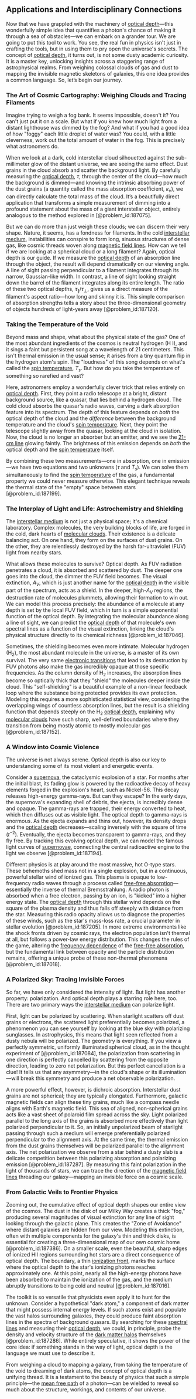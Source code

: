 ## Applications and Interdisciplinary Connections

Now that we have grappled with the machinery of [optical depth](@article_id:158523)—this wonderfully simple idea that quantifies a photon's chance of making it through a sea of obstacles—we can embark on a grander tour. We are going to put this tool to work. You see, the real fun in physics isn't just in crafting the tools, but in using them to pry open the universe's secrets. The concept of [optical depth](@article_id:158523), it turns out, is not some dusty academic curiosity. It is a master key, unlocking insights across a staggering range of astrophysical realms. From weighing colossal clouds of gas and dust to mapping the invisible magnetic skeletons of galaxies, this one idea provides a common language. So, let’s begin our journey.

### The Art of Cosmic Cartography: Weighing Clouds and Tracing Filaments

Imagine trying to weigh a fog bank. It seems impossible, doesn't it? You can't just put it on a scale. But what if you knew how much light from a distant lighthouse was dimmed by the fog? And what if you had a good idea of how "foggy" each little droplet of water was? You could, with a little cleverness, work out the total amount of water in the fog. This is precisely what astronomers do.

When we look at a dark, cold interstellar cloud silhouetted against the sub-millimeter glow of the distant universe, we are seeing the same effect. Dust grains in the cloud absorb and scatter the background light. By carefully measuring the [optical depth](@article_id:158523), $\tau$, through the center of the cloud—how much the background is dimmed—and knowing the intrinsic absorbing power of the dust grains (a quantity called the mass absorption coefficient, $\kappa_\nu$), we can directly calculate the total mass of the cloud. It’s a beautifully direct application that transforms a simple measurement of dimming into a profound statement about the mass of a giant interstellar object, entirely analogous to the method explored in [@problem_id:187075].

But we can do more than just weigh these clouds; we can discern their very shape. Nature, it seems, has a fondness for filaments. In the cold [interstellar medium](@article_id:149537), instabilities can conspire to form long, sinuous structures of dense gas, like cosmic threads woven along [magnetic field lines](@article_id:267798). How can we tell if we are looking at a spherical cloud or a long filament? Again, optical depth is our guide. If we measure the [optical depth](@article_id:158523) of an absorption line through the object, the result will depend dramatically on our viewing angle. A line of sight passing perpendicular to a filament integrates through its narrow, Gaussian-like width. In contrast, a line of sight looking straight down the barrel of the filament integrates along its entire length. The ratio of these two optical depths, $\tau_\parallel / \tau_\perp$, gives us a direct measure of the filament's aspect ratio—how long and skinny it is. This simple comparison of absorption strengths tells a story about the three-dimensional geometry of objects hundreds of light-years away [@problem_id:187120].

### Taking the Temperature of the Void

Beyond mass and shape, what about the physical state of the gas? One of the most abundant ingredients of the cosmos is neutral hydrogen (H I), and it sings a faint but persistent song at a wavelength of 21 centimeters. This isn't thermal emission in the usual sense; it arises from a tiny quantum flip in the hydrogen atom's spin. The "loudness" of this song depends on what's called the [spin temperature](@article_id:158618), $T_s$. But how do you take the temperature of something so rarefied and vast?

Here, astronomers employ a wonderfully clever trick that relies entirely on [optical depth](@article_id:158523). First, they point a radio telescope at a bright, distant background source, like a quasar, that lies behind a hydrogen cloud. The cold cloud absorbs the quasar's radio waves, carving a dark absorption feature into its spectrum. The depth of this feature depends on *both* the optical depth of the cloud and the *difference* between the background temperature and the cloud's [spin temperature](@article_id:158618). Next, they point the telescope slightly away from the quasar, looking at the cloud in isolation. Now, the cloud is no longer an absorber but an emitter, and we see the [21-cm line](@article_id:167162) glowing faintly. The brightness of this emission depends on *both* the optical depth and the [spin temperature](@article_id:158618) itself.

By combining these two measurements—one in absorption, one in emission—we have two equations and two unknowns ($\tau$ and $T_s$). We can solve them simultaneously to find the [spin temperature](@article_id:158618) of the gas, a fundamental property we could never measure otherwise. This elegant technique reveals the thermal state of the "empty" space between stars [@problem_id:187199].

### The Interplay of Light and Life: Astrochemistry and Shielding

The [interstellar medium](@article_id:149537) is not just a physical space; it's a chemical laboratory. Complex molecules, the very building blocks of life, are forged in the cold, dark hearts of [molecular clouds](@article_id:160208). Their existence is a delicate balancing act. On one hand, they form on the surfaces of dust grains. On the other, they are relentlessly destroyed by the harsh far-ultraviolet (FUV) light from nearby stars.

What allows these molecules to survive? Optical depth. As FUV radiation penetrates a cloud, it is absorbed and scattered by dust. The deeper one goes into the cloud, the dimmer the FUV field becomes. The visual extinction, $A_V$, which is just another name for the [optical depth](@article_id:158523) in the visible part of the spectrum, acts as a shield. In the deeper, high-$A_V$ regions, the destruction rate of molecules plummets, allowing their formation to win out. We can model this process precisely: the abundance of a molecule at any depth is set by the local FUV field, which in turn is a simple exponential function of the optical depth. By integrating the molecular abundance along a line of sight, we can predict the [optical depth](@article_id:158523) of that molecule's own spectral lines as a function of the visual extinction, linking the cloud's physical structure directly to its chemical richness [@problem_id:187046].

Sometimes, the shielding becomes even more intimate. Molecular hydrogen (H$_2$), the most abundant molecule in the universe, is a master of its own survival. The very same [electronic transitions](@article_id:152455) that lead to its destruction by FUV photons also make the gas incredibly opaque at those specific frequencies. As the column density of H$_2$ increases, the absorption lines become so optically thick that they "shield" the molecules deeper inside the cloud. This "self-shielding" is a beautiful example of a non-linear feedback loop where the substance being protected provides its own protection. Modeling this requires a more sophisticated statistical view, considering the overlapping wings of countless absorption lines, but the result is a shielding function that depends steeply on the H$_2$ [optical depth](@article_id:158523), explaining why [molecular clouds](@article_id:160208) have such sharp, well-defined boundaries where they transition from being mostly atomic to mostly molecular gas [@problem_id:187152].

### A Window into Cosmic Violence

The universe is not always serene. Optical depth is also our key to understanding some of its most violent and energetic events.

Consider a [supernova](@article_id:158957), the cataclysmic explosion of a star. For months after the initial blast, its fading glow is powered by the radioactive decay of heavy elements forged in the explosion's heart, such as Nickel-56. This decay releases high-energy gamma-rays. But can they escape? In the early days, the supernova's expanding shell of debris, the ejecta, is incredibly dense and opaque. The gamma-rays are trapped, their energy converted to heat, which then diffuses out as visible light. The optical depth to gamma-rays is enormous. As the ejecta expands and thins out, however, its density drops and the [optical depth](@article_id:158523) decreases—scaling inversely with the square of time ($t^{-2}$). Eventually, the ejecta becomes transparent to gamma-rays, and they fly free. By tracking this evolving optical depth, we can model the famous light curves of [supernovae](@article_id:161279), connecting the central radioactive engine to the light we observe [@problem_id:187194].

Different physics is at play around the most massive, hot O-type stars. These behemoths shed mass not in a single explosion, but in a continuous, powerful stellar wind of ionized gas. This plasma is opaque to low-frequency radio waves through a process called [free-free absorption](@article_id:157750)—essentially the inverse of thermal Bremsstrahlung. A radio photon is absorbed when a free electron, passing by an ion, is "kicked" into a higher energy state. The [optical depth](@article_id:158523) through this stellar wind depends on the square of the plasma density and thus falls off steeply with distance from the star. Measuring this radio opacity allows us to diagnose the properties of these winds, such as the star's mass-loss rate, a crucial parameter in stellar evolution [@problem_id:187205]. In more extreme environments like the shock fronts driven by cosmic rays, the electron population isn't thermal at all, but follows a power-law energy distribution. This changes the rules of the game, altering the [frequency dependence](@article_id:266657) of the [free-free absorption](@article_id:157750), but the fundamental link between opacity and the particle distribution remains, offering a unique probe of these non-thermal phenomena [@problem_id:187018].

### A Polarized Sky: Tracing Invisible Forces

So far, we have only considered the intensity of light. But light has another property: polarization. And optical depth plays a starring role here, too. There are two primary ways the [interstellar medium](@article_id:149537) can polarize light.

First, light can be polarized by scattering. When starlight scatters off dust grains or electrons, the scattered light preferentially becomes polarized, a phenomenon you can see yourself by looking at the blue sky with polarizing sunglasses. In astrophysics, this means that light seen reflected from a dusty nebula will be polarized. The geometry is everything. If you view a perfectly symmetric, uniformly illuminated spherical cloud, as in the thought experiment of [@problem_id:187084], the polarization from scattering in one direction is perfectly cancelled by scattering from the opposite direction, leading to zero net polarization. But this perfect cancellation is a clue! It tells us that any asymmetry—in the cloud's shape or its illumination—will break this symmetry and produce a net observable polarization.

A more powerful effect, however, is dichroic absorption. Interstellar dust grains are not spherical; they are typically elongated. Furthermore, galactic magnetic fields can align these tiny grains, much like a compass needle aligns with Earth's magnetic field. This sea of aligned, non-spherical grains acts like a vast sheet of polaroid film spread across the sky. Light polarized parallel to the long axis of the grains is absorbed more effectively than light polarized perpendicular to it. So, an initially unpolarized beam of starlight passing through such a medium will emerge preferentially polarized perpendicular to the alignment axis. At the same time, the thermal emission from the dust grains themselves will be polarized parallel to the alignment axis. The net polarization we observe from a star behind a dusty slab is a delicate competition between this polarizing absorption and polarizing emission [@problem_id:187287]. By measuring this faint polarization in the light of thousands of stars, we can trace the direction of the [magnetic field lines](@article_id:267798) threading our galaxy—mapping an invisible force on a cosmic scale.

### From Galactic Veils to Frontier Physics

Zooming out, the cumulative effect of optical depth shapes our entire view of the cosmos. The dust in the disk of our Milky Way creates a thick "fog," producing several magnitudes of visual extinction for any line of sight looking through the galactic plane. This creates the "Zone of Avoidance" where distant galaxies are hidden from our view. Modeling this extinction, often with multiple components for the galaxy's thin and thick disks, is essential for creating a three-dimensional map of our own cosmic home [@problem_id:187386]. On a smaller scale, even the beautiful, sharp edges of ionized HII regions surrounding hot stars are a direct consequence of optical depth. The boundary, a thin [ionization front](@article_id:158378), marks the surface where the optical depth to the star's ionizing photons reaches approximately one. At this point, nearly all the high-energy photons have been absorbed to maintain the ionization of the gas, and the medium abruptly transitions to being cold and neutral [@problem_id:187016].

The toolkit is so versatile that physicists even apply it to hunt for the unknown. Consider a hypothetical "dark atom," a component of dark matter that might possess internal energy levels. If such atoms exist and populate the vast halos surrounding galaxies, they could produce faint absorption lines in the spectra of background quasars. By searching for these [spectral lines](@article_id:157081) and measuring their [optical depth](@article_id:158523), we could, in principle, probe the density and velocity structure of the [dark matter halos](@article_id:147029) themselves [@problem_id:187286]. While entirely speculative, it shows the power of the core idea: if something stands in the way of light, optical depth is the language we must use to describe it.

From weighing a cloud to mapping a galaxy, from taking the temperature of the void to dreaming of dark atoms, the concept of optical depth is a unifying thread. It is a testament to the beauty of physics that such a simple principle—the [mean free path](@article_id:139069) of a photon—can be wielded to reveal so much about the structure, workings, and contents of our universe.